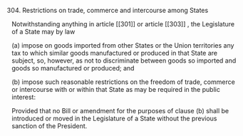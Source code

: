304. Restrictions on trade, commerce and intercourse among States

Notwithstanding anything in article [[301]]  or article [[303]] , the Legislature of a State may by law

(a) impose on goods imported from other States or the Union territories any tax to which similar goods manufactured or produced in that State are subject, so, however, as not to discriminate between goods so imported and goods so manufactured or produced; and

(b) impose such reasonable restrictions on the freedom of trade, commerce or intercourse with or within that State as may be required in the public interest:

Provided that no Bill or amendment for the purposes of clause (b) shall be introduced or moved in the Legislature of a State without the previous sanction of the President.

